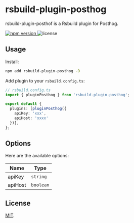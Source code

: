 # rsbuild-plugin-posthog

rsbuild-plugin-posthof is a Rsbuild plugin for Posthog.

<p>
  <a href="https://npmjs.com/package/rsbuild-plugin-example">
   <img src="https://img.shields.io/npm/v/rsbuild-plugin-posthog?style=flat-square&colorA=564341&colorB=EDED91" alt="npm version" />
  </a>
    <img src="https://img.shields.io/badge/License-MIT-blue.svg?style=flat-square&colorA=564341&colorB=EDED91" alt="license" />
</p>

## Usage

Install:

```bash
npm add rsbuild-plugin-posthog -D
```

Add plugin to your `rsbuild.config.ts`:

```ts
// rsbuild.config.ts
import { pluginPosthog } from 'rsbuild-plugin-posthog';

export default {
  plugins: [pluginPosthog({
    apiKey: 'xxx',
    apiHost: 'xxxx'
  })],
};
```

## Options

Here are the available options:

| Name | Type      |
| ---- | --------- |
| apiKey  | `string`  |
| apiHost  | `boolean` |

## License

[MIT](./LICENSE).
